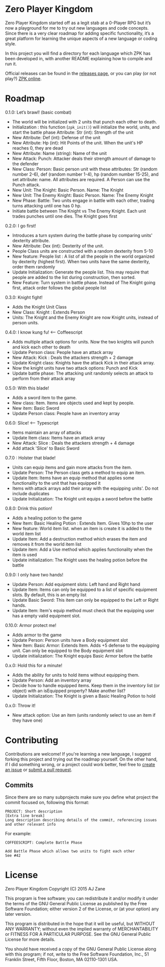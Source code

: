 # Zero Player Kingdom

Zero Player Kingdom started off as a legit stab at a 0-Player RPG but it’s now a playground for me to try out new languages and code concepts. Since there is a very clear roadmap for adding specific functionality, it’s a great platform for learning the unique aspects of a new language or coding style.

In this project you will find a directory for each language which ZPK has been developed in, with another README explaining how to compile and run it. 

Official releases can be found in the [releases page](https://github.com/azanebrain/zero-player-kingdom/releases), or you can play (or not play?) [ZPK online](http://azanebrain.github.io/zero-player-kingdom).

# Roadmap

0.1.0: Let’s brawl! (basic combat)

- The world will be initialized with 2 units that punch each other to death. 
- Initialization : this function (`zpk_init()`) will initialize the world, units, and start the battle phase
Attribute: Str (int): Strength of the unit
- New Attribute: Def (int): Defense of the unit
- New Attribute: Hp (int): Hit Points of the unit. When the unit's HP reaches 0, they are dead 
- New Attribute: Name (string): Name of the unit
- New Attack: Punch: Attacker deals their strength amount of damage to the defender
- New Class: Person: Basic person unit with these attributes: Str (random number 2-6), def (random number 1-4), hp (random number 15-25), and set attribute: name. All attributes are required. A Person can use the Punch attack.
- New Unit: The Knight: Basic Person. Name: The Knight
- New Unit: The Enemy Knight: Basic Person. Name: The Enemy Knight
- New Phase: Battle: Two units engage in battle with each other, trading turns attacking until one has 0 hp. 
- Initiate battle between The Knight vs The Enemy Knight. Each unit trades punches until one dies. The Knight goes first

0.2.0: I go first! 

- Introduces a turn system during the battle phase by comparing units' dexterity attribute.
- New Attribute: Dex (int): Dexterity of the unit. 
- People Class units are constructed with a random dexterity from 5-10 
- New feature: People list : A list of all the people in the world organized by dexterity (highest first). When two units have the same dexterity, order them randomly
- Update Initialization: Generate the people list. This may require that people are added to the list during construction, then sorted.
- New Feature: Turn system in battle phase. Instead of The Knight going first, attack order follows the global people list

0.3.0: Knight fight!

- Adds the Knight Unit Class
- New Class: Knight : Extends Person
- Units: The Knight and the Enemy Knight are now Knight units, instead of person units.

0.4.0: I know kung fu! <-- Coffeescript

- Adds multiple attack options for units. Now the two knights will punch and kick each other to death
- Update Person class: People have an attack array
- New Attack: Kick : Deals the attackers strength + 2 damage
- Update Knight class: Knights have the attack Kick in their attack array.
- Now the knight units have two attack options: Punch and Kick
- Update battle phase: The attacking unit randomly selects an attack to perform from their attack array

0.5.0: With this blade!

- Adds a sword item to the game.
- New class: Item. Items are objects used and kept by people. 
- New item: Basic Sword
- Update Person class: People have an inventory array

0.6.0: Slice! <-- Typescript

- Items maintain an array of attacks
- Update Item class: Items have an attack array
- New Attack: Slice : Deals the attackers strength + 4 damage
- Add attack 'Slice' to Basic Sword

0.7.0 : Holster that blade!

- Units can equip items and gain more attacks from the item.
- Update Person: The Person class gets a method to equip an item. 
- Update Item: Items have an equip method that applies some functionality to the unit that has equipped it
- Items with attack arrays add their array with the equipping units'. Do not include duplicates
- Update Initialization: The Knight unit equips a sword before the battle

0.8.0: Drink this potion!

- Adds a healing potion to the game
- New Item: Basic Healing Potion : Extends Item. Gives 10hp to the user
- New feature: World item list. when an item is create it is added to the world item list
- Update Item: Add a destruction method which erases the item and removes it from the world item list
- Update item: Add a Use method which applies functionality when the item is used
- Update initialization: The Knight uses the healing potion before the battle

0.9.0: I only have two hands!

- Update Person: Add equipment slots: Left hand and Right hand
- Update Item: Items can only be equipped to a list of specific equipment slots. By default, this is an empty list
- Update Basic Sword: This item can only be equipped to the Left or Right hands.
- Update Item: Item's equip method must check that the equipping user has a empty valid equipment slot.

0.10.0: Armor protect me!

- Adds armor to the game
- Update Person: Person units have a Body equipment slot
- New Item: Basic Armor: Extends Item. Adds +5 defense to the equipping unit. Can only be equipped to the Body equipment slot
- Update initialization: The Knight equips Basic Armor before the battle

0.x.0: Hold this for a minute!

- Adds the ability for units to hold items without equipping them.
- Update Person: Add an inventory array
- Decide how to handle equipped items. Keep them in the inventory list (or object) with an isEquipped property? Make another list?
- Update Initialization: The Knight is given a Basic Healing Potion to hold

0.x.0: Throw it!

- New attack option: Use an item (units randomly select to use an item if they have one)

# Contributing

Contributions are welcome! If you're learning a new language, I suggest forking this project and trying out the roadmap yourself. On the other hand, if I did something wrong, or a project could work better, feel free to [create an issue](https://github.com/azanebrain/zero-player-kingdom/issues/new) or [submit a pull request](https://github.com/azanebrain/zero-player-kingdom/pulls). 

## Commits

Since there are so many subprojects make sure you define what project the commit focused on, following this format: 

```
PROJECT: Short description
[Extra line break]
Long description describing details of the commit, referencing issues and other relevant info
```

For example:

```
COFFEESCRIPT: Complete Battle Phase

Add Battle Phase which allows two units to fight each other
See #42
```

# License

Zero Player Kingdom
Copyright (C) 2015 AJ Zane

This program is free software; you can redistribute it and/or modify it under the terms of the GNU General Public License as published by the Free Software Foundation; either version 2 of the License, or (at your option) any later version.

This program is distributed in the hope that it will be useful, but WITHOUT ANY WARRANTY; without even the implied warranty of MERCHANTABILITY or FITNESS FOR A PARTICULAR PURPOSE.  See the GNU General Public License for more details.

You should have received a copy of the GNU General Public License along with this program; if not, write to the Free Software Foundation, Inc., 51 Franklin Street, Fifth Floor, Boston, MA 02110-1301 USA.